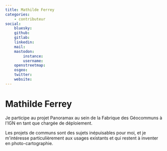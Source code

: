 ```yaml
---
title: Mathilde Ferrey
categories:
    - contributeur
social:
    bluesky:
    github:
    gitlab:
    linkedin:
    mail:
    mastodon:
        instance:
        username:
    openstreetmap:
    osgeo:
    twitter:
    website:
---
```


# Mathilde Ferrey

<!-- --8<-- [start:author-sign-block] -->

Je participe au projet Panoramax au sein de la Fabrique des Géocommuns à l'IGN en tant que chargée de déploiement.

Les projets de communs sont des sujets inépuisables pour moi, et je m'intéresse particulièrement aux usages existants et qui restent à inventer en photo-cartographie.

<!-- --8<-- [end:author-sign-block] -->
